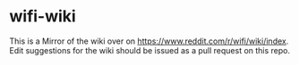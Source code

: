 # wifi-wiki

This is a Mirror of the wiki over on https://www.reddit.com/r/wifi/wiki/index. Edit suggestions for the wiki should be issued as a pull request on this repo.
